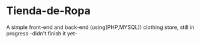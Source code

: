# Tienda-de-Ropa
A simple front-end and back-end (using(PHP,MYSQL)) clothing store, still in progress -didn't finish it yet-
